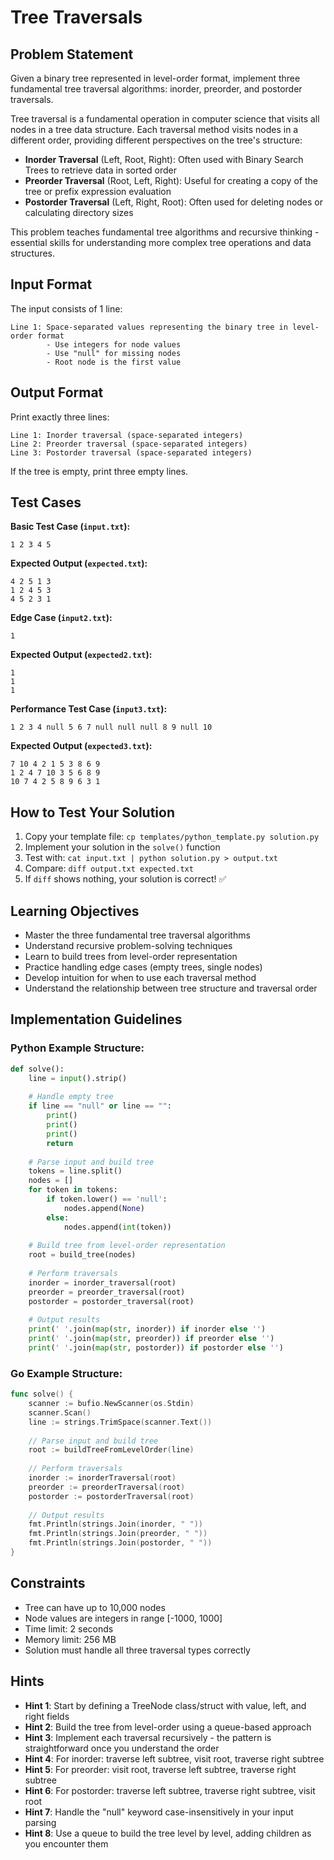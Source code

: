 # Tree Traversals

## Problem Statement

Given a binary tree represented in level-order format, implement three fundamental tree traversal algorithms: inorder, preorder, and postorder traversals.

Tree traversal is a fundamental operation in computer science that visits all nodes in a tree data structure. Each traversal method visits nodes in a different order, providing different perspectives on the tree's structure:

- **Inorder Traversal** (Left, Root, Right): Often used with Binary Search Trees to retrieve data in sorted order
- **Preorder Traversal** (Root, Left, Right): Useful for creating a copy of the tree or prefix expression evaluation
- **Postorder Traversal** (Left, Right, Root): Often used for deleting nodes or calculating directory sizes

This problem teaches fundamental tree algorithms and recursive thinking - essential skills for understanding more complex tree operations and data structures.

## Input Format

The input consists of 1 line:
```
Line 1: Space-separated values representing the binary tree in level-order format
        - Use integers for node values
        - Use "null" for missing nodes
        - Root node is the first value
```

## Output Format

Print exactly three lines:
```
Line 1: Inorder traversal (space-separated integers)
Line 2: Preorder traversal (space-separated integers) 
Line 3: Postorder traversal (space-separated integers)
```

If the tree is empty, print three empty lines.

## Test Cases

**Basic Test Case (`input.txt`):**
```
1 2 3 4 5
```

**Expected Output (`expected.txt`):**
```
4 2 5 1 3
1 2 4 5 3
4 5 2 3 1
```

**Edge Case (`input2.txt`):**
```
1
```

**Expected Output (`expected2.txt`):**
```
1
1
1
```

**Performance Test Case (`input3.txt`):**
```
1 2 3 4 null 5 6 7 null null null 8 9 null 10
```

**Expected Output (`expected3.txt`):**
```
7 10 4 2 1 5 3 8 6 9
1 2 4 7 10 3 5 6 8 9
10 7 4 2 5 8 9 6 3 1
```

## How to Test Your Solution
1. Copy your template file: `cp templates/python_template.py solution.py`
2. Implement your solution in the `solve()` function
3. Test with: `cat input.txt | python solution.py > output.txt`
4. Compare: `diff output.txt expected.txt`
5. If `diff` shows nothing, your solution is correct! ✅

## Learning Objectives
- Master the three fundamental tree traversal algorithms
- Understand recursive problem-solving techniques
- Learn to build trees from level-order representation
- Practice handling edge cases (empty trees, single nodes)
- Develop intuition for when to use each traversal method
- Understand the relationship between tree structure and traversal order

## Implementation Guidelines

### Python Example Structure:
```python
def solve():
    line = input().strip()
    
    # Handle empty tree
    if line == "null" or line == "":
        print()
        print()
        print()
        return
    
    # Parse input and build tree
    tokens = line.split()
    nodes = []
    for token in tokens:
        if token.lower() == 'null':
            nodes.append(None)
        else:
            nodes.append(int(token))
    
    # Build tree from level-order representation
    root = build_tree(nodes)
    
    # Perform traversals
    inorder = inorder_traversal(root)
    preorder = preorder_traversal(root)
    postorder = postorder_traversal(root)
    
    # Output results
    print(' '.join(map(str, inorder)) if inorder else '')
    print(' '.join(map(str, preorder)) if preorder else '')
    print(' '.join(map(str, postorder)) if postorder else '')
```

### Go Example Structure:
```go
func solve() {
    scanner := bufio.NewScanner(os.Stdin)
    scanner.Scan()
    line := strings.TrimSpace(scanner.Text())
    
    // Parse input and build tree
    root := buildTreeFromLevelOrder(line)
    
    // Perform traversals
    inorder := inorderTraversal(root)
    preorder := preorderTraversal(root)
    postorder := postorderTraversal(root)
    
    // Output results
    fmt.Println(strings.Join(inorder, " "))
    fmt.Println(strings.Join(preorder, " "))
    fmt.Println(strings.Join(postorder, " "))
}
```

## Constraints
- Tree can have up to 10,000 nodes
- Node values are integers in range [-1000, 1000]
- Time limit: 2 seconds
- Memory limit: 256 MB
- Solution must handle all three traversal types correctly

## Hints
- **Hint 1**: Start by defining a TreeNode class/struct with value, left, and right fields
- **Hint 2**: Build the tree from level-order using a queue-based approach
- **Hint 3**: Implement each traversal recursively - the pattern is straightforward once you understand the order
- **Hint 4**: For inorder: traverse left subtree, visit root, traverse right subtree
- **Hint 5**: For preorder: visit root, traverse left subtree, traverse right subtree  
- **Hint 6**: For postorder: traverse left subtree, traverse right subtree, visit root
- **Hint 7**: Handle the "null" keyword case-insensitively in your input parsing
- **Hint 8**: Use a queue to build the tree level by level, adding children as you encounter them
